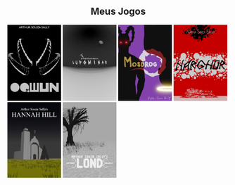 
<div style="width:100%;" align="center">
  <div style="width:100%;">
    <h2>Meus Jogos</h2>
  </div>
  <div style="width:100%;" align="center">
    <div style=""display: flex; flex-wrap: wrap; justify-content: center; gap: 10px;width:100%;" align="left">
      <a href="https://arthursouzasally.itch.io/oqwun" target="_blank"><img src="poster_oqwun.webp" style="width:24.2%;"/></a>
      <a href="https://store.steampowered.com/app/3880310/Ludominar/" target="_blank"><img src="poster_ludominar.webp" style="width:24.2%;"/></a>
      <a href="https://arthursouzasally.itch.io/mosdrog" target="_blank"><img src="poster_mosdrog.webp" style="width:24.2%;"/></a>
      <a href="https://arthursouzasally.itch.io/narghor" target="_blank"><img src="poster_narghor.webp" style="width:24.2%;"/></a>
      <a href="https://arthursouzasally.itch.io/hannah-hill" target="_blank"><img src="poster_hannah_hill.webp" style="width:24.2%;"/></a>
      <a href="https://arthursouzasally.itch.io/lond" target="_blank"><img src="poster_lond.webp" style="width:24.2%;"/></a>
    </div>
  </div>
</div>

<!-- Olá Mortais Sedentos por conteúdo --> 
<!-- audiovisual interativo! Sintam-se livres -->
<!-- para ver o catalogo de minhas criações e -->
<!-- consumir o que lhes for de maior agrado! -->

